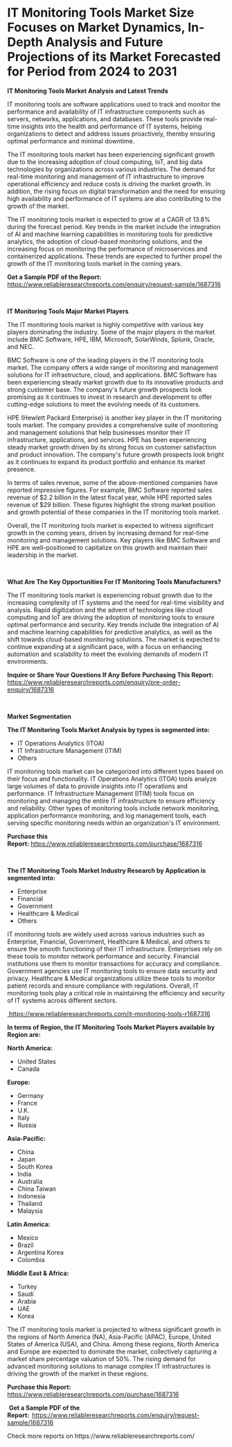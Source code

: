 <p><h1>IT Monitoring Tools Market Size Focuses on Market Dynamics, In-Depth Analysis and Future Projections of its Market Forecasted for Period from 2024 to 2031</h1></p><p><strong>IT Monitoring Tools Market Analysis and Latest Trends</strong></p>
<p><p>IT monitoring tools are software applications used to track and monitor the performance and availability of IT infrastructure components such as servers, networks, applications, and databases. These tools provide real-time insights into the health and performance of IT systems, helping organizations to detect and address issues proactively, thereby ensuring optimal performance and minimal downtime.</p><p>The IT monitoring tools market has been experiencing significant growth due to the increasing adoption of cloud computing, IoT, and big data technologies by organizations across various industries. The demand for real-time monitoring and management of IT infrastructure to improve operational efficiency and reduce costs is driving the market growth. In addition, the rising focus on digital transformation and the need for ensuring high availability and performance of IT systems are also contributing to the growth of the market.</p><p>The IT monitoring tools market is expected to grow at a CAGR of 13.8% during the forecast period. Key trends in the market include the integration of AI and machine learning capabilities in monitoring tools for predictive analytics, the adoption of cloud-based monitoring solutions, and the increasing focus on monitoring the performance of microservices and containerized applications. These trends are expected to further propel the growth of the IT monitoring tools market in the coming years.</p></p>
<p><strong>Get a Sample PDF of the Report:&nbsp;</strong> <a href="https://www.reliableresearchreports.com/enquiry/request-sample/1687316">https://www.reliableresearchreports.com/enquiry/request-sample/1687316</a></p>
<p>&nbsp;</p>
<p><strong>IT Monitoring Tools Major Market Players</strong></p>
<p><p>The IT monitoring tools market is highly competitive with various key players dominating the industry. Some of the major players in the market include BMC Software, HPE, IBM, Microsoft, SolarWinds, Splunk, Oracle, and NEC.</p><p>BMC Software is one of the leading players in the IT monitoring tools market. The company offers a wide range of monitoring and management solutions for IT infrastructure, cloud, and applications. BMC Software has been experiencing steady market growth due to its innovative products and strong customer base. The company's future growth prospects look promising as it continues to invest in research and development to offer cutting-edge solutions to meet the evolving needs of its customers.</p><p>HPE (Hewlett Packard Enterprise) is another key player in the IT monitoring tools market. The company provides a comprehensive suite of monitoring and management solutions that help businesses monitor their IT infrastructure, applications, and services. HPE has been experiencing steady market growth driven by its strong focus on customer satisfaction and product innovation. The company's future growth prospects look bright as it continues to expand its product portfolio and enhance its market presence.</p><p>In terms of sales revenue, some of the above-mentioned companies have reported impressive figures. For example, BMC Software reported sales revenue of $2.2 billion in the latest fiscal year, while HPE reported sales revenue of $29 billion. These figures highlight the strong market position and growth potential of these companies in the IT monitoring tools market.</p><p>Overall, the IT monitoring tools market is expected to witness significant growth in the coming years, driven by increasing demand for real-time monitoring and management solutions. Key players like BMC Software and HPE are well-positioned to capitalize on this growth and maintain their leadership in the market.</p></p>
<p>&nbsp;</p>
<p><strong>What Are The Key Opportunities For IT Monitoring Tools Manufacturers?</strong></p>
<p><p>The IT monitoring tools market is experiencing robust growth due to the increasing complexity of IT systems and the need for real-time visibility and analysis. Rapid digitization and the advent of technologies like cloud computing and IoT are driving the adoption of monitoring tools to ensure optimal performance and security. Key trends include the integration of AI and machine learning capabilities for predictive analytics, as well as the shift towards cloud-based monitoring solutions. The market is expected to continue expanding at a significant pace, with a focus on enhancing automation and scalability to meet the evolving demands of modern IT environments.</p></p>
<p><strong>Inquire or Share Your Questions If Any Before Purchasing This Report:</strong> <a href="https://www.reliableresearchreports.com/enquiry/pre-order-enquiry/1687316">https://www.reliableresearchreports.com/enquiry/pre-order-enquiry/1687316</a></p>
<p>&nbsp;</p>
<p><strong>Market Segmentation</strong></p>
<p><strong>The IT Monitoring Tools Market Analysis by types is segmented into:</strong></p>
<p><ul><li>IT Operations Analytics (ITOA)</li><li>IT Infrastructure Management (ITIM)</li><li>Others</li></ul></p>
<p><p>IT monitoring tools market can be categorized into different types based on their focus and functionality. IT Operations Analytics (ITOA) tools analyze large volumes of data to provide insights into IT operations and performance. IT Infrastructure Management (ITIM) tools focus on monitoring and managing the entire IT infrastructure to ensure efficiency and reliability. Other types of monitoring tools include network monitoring, application performance monitoring, and log management tools, each serving specific monitoring needs within an organization's IT environment.</p></p>
<p><strong>Purchase this Report:&nbsp;</strong><a href="https://www.reliableresearchreports.com/purchase/1687316">https://www.reliableresearchreports.com/purchase/1687316</a></p>
<p>&nbsp;</p>
<p><strong>The IT Monitoring Tools Market Industry Research by Application is segmented into:</strong></p>
<p><ul><li>Enterprise</li><li>Financial</li><li>Government</li><li>Healthcare & Medical</li><li>Others</li></ul></p>
<p><p>IT monitoring tools are widely used across various industries such as Enterprise, Financial, Government, Healthcare & Medical, and others to ensure the smooth functioning of their IT infrastructure. Enterprises rely on these tools to monitor network performance and security. Financial institutions use them to monitor transactions for accuracy and compliance. Government agencies use IT monitoring tools to ensure data security and privacy. Healthcare & Medical organizations utilize these tools to monitor patient records and ensure compliance with regulations. Overall, IT monitoring tools play a critical role in maintaining the efficiency and security of IT systems across different sectors.</p></p>
<p><a href="https://www.reliableresearchreports.com/it-monitoring-tools-r1687316">&nbsp;https://www.reliableresearchreports.com/it-monitoring-tools-r1687316</a></p>
<p><strong>In terms of Region, the IT Monitoring Tools Market Players available by Region are:</strong></p>
<p>
    <p> <strong> North America: </strong>
        <ul>
            <li>United States</li>
            <li>Canada</li>
        </ul>
        </p> 
    <p> <strong> Europe: </strong>
        <ul>
            <li>Germany</li>
            <li>France</li>
            <li>U.K.</li>
            <li>Italy</li>
            <li>Russia</li>
        </ul>
        </p> 
    <p> <strong> Asia-Pacific: </strong>
        <ul>
            <li>China</li>
            <li>Japan</li>
            <li>South Korea</li>
            <li>India</li>
            <li>Australia</li>
            <li>China Taiwan</li>
            <li>Indonesia</li>
            <li>Thailand</li>
            <li>Malaysia</li>
        </ul>
        </p> 
    <p> <strong> Latin America: </strong>
        <ul>
            <li>Mexico</li>
            <li>Brazil</li>
            <li>Argentina Korea</li>
            <li>Colombia</li>
        </ul>
        </p> 
    <p> <strong> Middle East & Africa: </strong>
        <ul>
            <li>Turkey</li>
            <li>Saudi</li>
            <li>Arabia</li>
            <li>UAE</li>
            <li>Korea</li>
        </ul>
    </p>
    </p>
<p><p>The IT monitoring tools market is projected to witness significant growth in the regions of North America (NA), Asia-Pacific (APAC), Europe, United States of America (USA), and China. Among these regions, North America and Europe are expected to dominate the market, collectively capturing a market share percentage valuation of 50%. The rising demand for advanced monitoring solutions to manage complex IT infrastructures is driving the growth of the market in these regions.</p></p>
<p><strong>Purchase this Report: </strong><a href="https://www.reliableresearchreports.com/purchase/1687316">https://www.reliableresearchreports.com/purchase/1687316</a></p>
<p>&nbsp;<strong>Get a Sample PDF of the Report:&nbsp;&nbsp;</strong><a href="https://www.reliableresearchreports.com/enquiry/request-sample/1687316">https://www.reliableresearchreports.com/enquiry/request-sample/1687316</a></p>
<p><strong></strong></p>
<p>Check more reports on https://www.reliableresearchreports.com/</p>